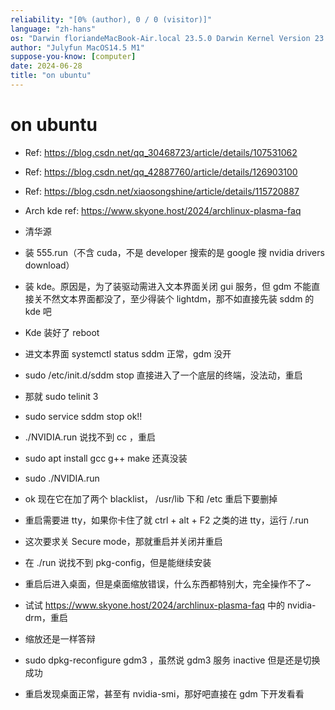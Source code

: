 ```yaml
---
reliability: "[0% (author), 0 / 0 (visitor)]"
language: "zh-hans"
os: "Darwin floriandeMacBook-Air.local 23.5.0 Darwin Kernel Version 23.5.0: Wed May  1 20:16:51 PDT 2024; root:xnu-10063.121.3~5/RELEASE_ARM64_T8103 arm64"
author: "Julyfun MacOS14.5 M1"
suppose-you-know: [computer]
date: 2024-06-28
title: "on ubuntu"
---
```


# on ubuntu

- Ref: https://blog.csdn.net/qq_30468723/article/details/107531062
- Ref: https://blog.csdn.net/qq_42887760/article/details/126903100
- Ref: https://blog.csdn.net/xiaosongshine/article/details/115720887
- Arch kde ref: https://www.skyone.host/2024/archlinux-plasma-faq

- 清华源
- 装 555.run（不含 cuda，不是 developer 搜索的是 google 搜 nvidia drivers download）
- 装 kde。原因是，为了装驱动需进入文本界面关闭 gui 服务，但 gdm 不能直接关不然文本界面都没了，至少得装个 lightdm，那不如直接先装 sddm 的 kde 吧
- Kde 装好了 reboot
- 进文本界面 systemctl status sddm 正常，gdm 没开
- sudo /etc/init.d/sddm stop 直接进入了一个底层的终端，没法动，重启
- 那就 sudo telinit 3
- sudo service sddm stop ok!!
- ./NVIDIA.run 说找不到 cc ，重启
- sudo apt install gcc g++ make 还真没装
- sudo ./NVIDIA.run
- ok 现在它在加了两个 blacklist， /usr/lib 下和 /etc 重启下要删掉
- 重启需要进 tty，如果你卡住了就 ctrl + alt + F2 之类的进 tty，运行 /.run
- 这次要求关 Secure mode，那就重启并关闭并重启
- 在 ./run 说找不到 pkg-config，但是能继续安装
- 重启后进入桌面，但是桌面缩放错误，什么东西都特别大，完全操作不了~
- 试试 https://www.skyone.host/2024/archlinux-plasma-faq 中的 nvidia-drm，重启
- 缩放还是一样答辩
- sudo dpkg-reconfigure gdm3  ，虽然说 gdm3 服务 inactive 但是还是切换成功
- 重启发现桌面正常，甚至有 nvidia-smi，那好吧直接在 gdm 下开发看看

